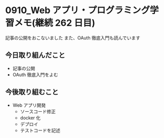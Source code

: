 # 0910_Web アプリ・プログラミング学習メモ(継続 262 日目)

記事の公開をおこないました
また、OAuth 徹底入門も読んでいます

## 今日取り組んだこと

- 記事の公開
- OAuth 徹底入門をよむ

## 今後取り組むこと

- Web アプリ開発
  - ソースコード修正
  - docker 化
  - デプロイ
  - テストコードを記述
